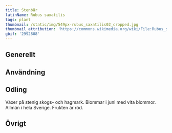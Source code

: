 ```yaml
---
title: Stenbär
latinName: Rubus saxatilis
tags: plant
thumbnail: /static/img/549px-rubus_saxatilis02_cropped.jpg
thumbnail_attribution: 'https://commons.wikimedia.org/wiki/File:Rubus_saxatilis02_cropped.jpg'
gbif: '2992808'
---
```


## Generellt

## Användning

## Odling

Växer på stenig skogs- och hagmark. Blommar i juni med vita blommor. Allmän i hela Sverige. Frukten är röd.

## Övrigt
